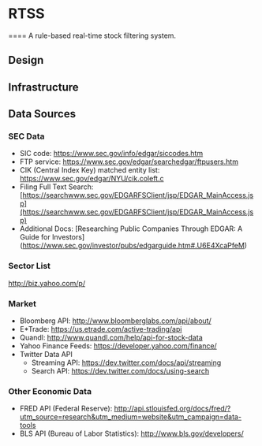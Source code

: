 # RTSS
====
A rule-based real-time stock filtering system.

## Design


## Infrastructure


## Data Sources
### SEC Data
- SIC code: https://www.sec.gov/info/edgar/siccodes.htm
- FTP service: https://www.sec.gov/edgar/searchedgar/ftpusers.htm
- CIK (Central Index Key) matched entity list: https://www.sec.gov/edgar/NYU/cik.coleft.c
- Filing Full Text Search: [https://searchwww.sec.gov/EDGARFSClient/jsp/EDGAR_MainAccess.jsp](https://searchwww.sec.gov/EDGARFSClient/jsp/EDGAR_MainAccess.jsp)
- Additional Docs: 
[Researching Public Companies Through EDGAR: A Guide for Investors] (https://www.sec.gov/investor/pubs/edgarguide.htm#.U6E4XcaPfeM)


### Sector List
http://biz.yahoo.com/p/



### Market
- Bloomberg API: http://www.bloomberglabs.com/api/about/
- E*Trade: https://us.etrade.com/active-trading/api
- Quandl: http://www.quandl.com/help/api-for-stock-data
- Yahoo Finance Feeds: https://developer.yahoo.com/finance/
- Twitter Data API
	- Streaming API: https://dev.twitter.com/docs/api/streaming
	- Search API: https://dev.twitter.com/docs/using-search




### Other Economic Data
- FRED API (Federal Reserve): http://api.stlouisfed.org/docs/fred/?utm_source=research&utm_medium=website&utm_campaign=data-tools
- BLS API (Bureau of Labor Statistics): http://www.bls.gov/developers/
